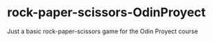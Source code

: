 # rock-paper-scissors-OdinProyect
Just a basic rock-paper-scissors game for the Odin Proyect course
